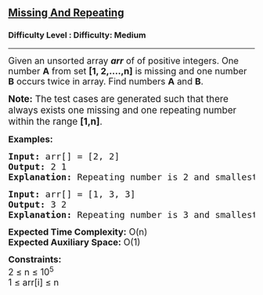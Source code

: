 <h2><a href="https://www.geeksforgeeks.org/problems/find-missing-and-repeating2512/1">Missing And Repeating</a></h2><h3>Difficulty Level : Difficulty: Medium</h3><hr><div class="problems_problem_content__Xm_eO"><p><span style="font-size: 18px;">Given an unsorted array <strong><em>arr</em></strong> of of positive integers. One number <strong>A</strong>&nbsp;from set <strong>[1, 2,....,n]</strong> is missing and one number <strong>B</strong>&nbsp;occurs twice in array. Find numbers <strong>A</strong> and <strong>B</strong>.<br></span></p>
<p><span style="font-size: 14pt;"><strong>Note:</strong> The test cases are generated such that there always exists one missing and one repeating number within the range <strong>[1,n]</strong>.</span></p>
<p><span style="font-size: 18px;"><strong>Examples:<br></strong></span></p>
<pre><span style="font-size: 18px;"><strong>Input: </strong>arr[] = [2, 2]
<strong>Output:</strong> 2 1
<strong>Explanation:</strong> Repeating number is 2 and smallest positive missing number is 1.
</span></pre>
<pre><span style="font-size: 18px;"><strong>Input: </strong>arr[] = [1, 3, 3] 
<strong>Output:</strong> 3 2
<strong>Explanation:</strong> Repeating number is 3 and smallest positive missing number is 2.</span></pre>
<p><span style="font-size: 18px;"><strong>Expected Time Complexity:</strong> O(n)<br><strong>Expected Auxiliary Space:</strong>&nbsp;O(1)</span></p>
<p><span style="font-size: 18px;"><strong>Constraints:</strong><br>2 ≤ n ≤ 10<sup>5</sup><br>1 ≤ arr[i] ≤ n</span></p></div>